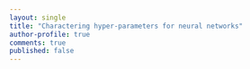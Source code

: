 ```yaml
---
layout: single
title: "Charactering hyper-parameters for neural networks"
author-profile: true
comments: true
published: false
---
```

